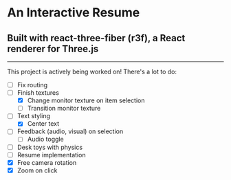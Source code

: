 # An Interactive Resume 
## Built with react-three-fiber (r3f), a React renderer for Three.js
---
This project is actively being worked on! There's a lot to do:

- [ ] Fix routing
- [ ] Finish textures
    - [x] Change monitor texture on item selection
    - [ ] Transition monitor texture
- [ ] Text styling
    - [x] Center text
- [ ] Feedback (audio, visual) on selection
    - [ ] Audio toggle
- [ ] Desk toys with physics
- [ ] Resume implementation
- [x] Free camera rotation
- [x] Zoom on click